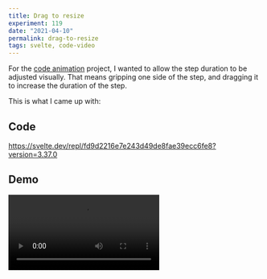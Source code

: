 ```yaml
---
title: Drag to resize
experiment: 119
date: "2021-04-10"
permalink: drag-to-resize
tags: svelte, code-video
---
```


For the [code animation](/tag/code-video) project, I wanted to allow the step duration to be adjusted visually. That means gripping one side of the step, and dragging it to increase the duration of the step.

This is what I came up with:

## Code

https://svelte.dev/repl/fd9d2216e7e243d49de8fae39ecc6fe8?version=3.37.0

## Demo

<video controls src="https://res.cloudinary.com/dzwnkx0mk/video/upload/v1618107562/1000experiments.dev/drag-to-resize_wqazds.mp4"/>
